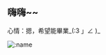 ## 嗨嗨~~

心情：摁，希望能畢業_(:3 」∠ )_

![:name](https://count.getloli.com/get/@WeridoGlitch?theme=rule34)

<!--
**SunriseStation/SunriseStation** is a ✨ _special_ ✨ repository because its `README.md` (this file) appears on your GitHub profile.

Here are some ideas to get you started:

- 🔭 I’m currently working on ...
- 🌱 I’m currently learning ...
- 👯 I’m looking to collaborate on ...
- 🤔 I’m looking for help with ...
- 💬 Ask me about ...
- 📫 How to reach me: ...
- 😄 Pronouns: ...
- ⚡ Fun fact: ...
-->

